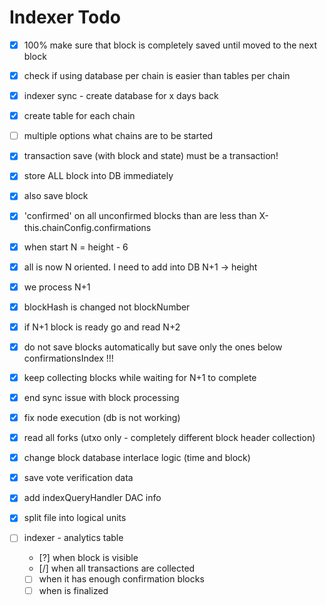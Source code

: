 # Indexer Todo
- [x] 100% make sure that block is completely saved until moved to the next block
- [x] check if using database per chain is easier than tables per chain

- [x] indexer sync - create database for x days back
- [x] create table for each chain
- [ ] multiple options what chains are to be started
- [x] transaction save (with block and state) must be a transaction!
- [x] store ALL block into DB immediately
- [x] also save block
- [x] 'confirmed' on all unconfirmed blocks than are less than X-this.chainConfig.confirmations
- [x] when start N = height - 6
- [x] all is now N oriented. I need to add into DB N+1 -> height
- [x] we process N+1
- [x] blockHash is changed not blockNumber
- [x] if N+1 block is ready go and read N+2
- [x] do not save blocks automatically but save only the ones below confirmationsIndex !!!
- [x] keep collecting blocks while waiting for N+1 to complete
- [x] end sync issue with block processing
- [x] fix node execution (db is not working)
- [x] read all forks (utxo only - completely different block header collection)
- [x] change block database interlace logic (time and block)
- [x] save vote verification data
- [x] add indexQueryHandler DAC info
- [x] split file into logical units


- [ ] indexer - analytics table 
     - [?] when block is visible
     - [/] when all transactions are collected
     - [ ] when it has enough confirmation blocks
     - [ ] when is finalized
